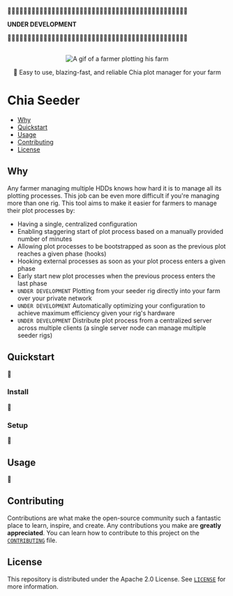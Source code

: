 🚧🚧🚧🚧🚧🚧🚧🚧🚧🚧🚧🚧🚧🚧🚧🚧🚧🚧🚧🚧🚧🚧🚧🚧🚧🚧🚧🚧🚧🚧🚧🚧🚧🚧🚧🚧🚧🚧🚧🚧🚧🚧🚧🚧🚧

**UNDER DEVELOPMENT**

🚧🚧🚧🚧🚧🚧🚧🚧🚧🚧🚧🚧🚧🚧🚧🚧🚧🚧🚧🚧🚧🚧🚧🚧🚧🚧🚧🚧🚧🚧🚧🚧🚧🚧🚧🚧🚧🚧🚧🚧🚧🚧🚧🚧🚧

<p align="center">
  <br>
   <img src="https://media.giphy.com/media/3og0ILgFOEXIL8Bsn6/source.gif" alt="A gif of a farmer plotting his farm" title="Seeder's header gif" />
  <br>
</p>
<p align="center">
🌱 Easy to use, blazing-fast, and reliable Chia plot manager for your farm
</p>

# Chia Seeder

* [Why](#why)
* [Quickstart](#quickstart)
* [Usage](#usage)
* [Contributing](#contributing)
* [License](#license)

## Why

Any farmer managing multiple HDDs knows how hard it is to manage all its plotting processes. This job can be even more difficult if you're managing more than one rig. This tool aims to make it easier for farmers to manage their plot processes by:

* Having a single, centralized configuration
* Enabling staggering start of plot process based on a manually provided number of minutes
* Allowing plot processes to be bootstrapped as soon as the previous plot reaches a given phase (hooks)
* Hooking external processes as soon as your plot process enters a given phase
* Early start new plot processes when the previous process enters the last phase
* `UNDER DEVELOPMENT` Plotting from your seeder rig directly into your farm over your private network
* `UNDER DEVELOPMENT` Automatically optimizing your configuration to achieve maximum efficiency given your rig's hardware
* `UNDER DEVELOPMENT` Distribute plot process from a centralized server across multiple clients (a single server node can manage multiple seeder rigs)

## Quickstart

🚧

### Install

🚧

### Setup

🚧

## Usage

🚧

## Contributing

Contributions are what make the open-source community such a fantastic place to learn, inspire, and create. Any contributions you make are **greatly appreciated**. You can learn how to contribute to this project on the [`CONTRIBUTING`][contributing] file.

## License

This repository is distributed under the Apache 2.0 License. See [`LICENSE`][license] for more information.

[contributing]: CONTRIBUTING.md
[license]: LICENSE
